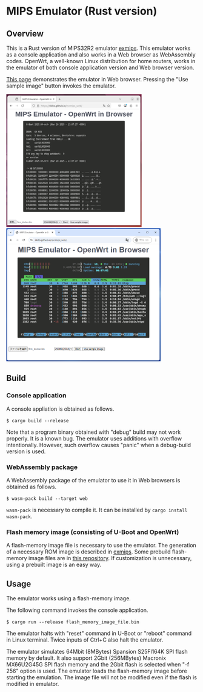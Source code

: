 # MIPS Emulator (Rust version)

## Overview

This is a Rust version of MIPS32R2 emulator [exmips](https://github.com/nkito/exmips "exmips").
This emulator works as a console application and also works in a Web browser as WebAssembly codes.
OpenWrt, a well-known Linux distribution for home routers, works in the emulator of both console application version and Web browser version.

[This page](https://nkito.github.io/exrmips_web/ "OpenWrt in a browser") demonstrates the emulator in Web browser.
Pressing the "Use sample image" button invokes the emulator.

<img src="pics/screenshot_uboot.png" height="350px"> <img src="pics/screenshot_htop.png" height="350px">

## Build

### Console application
A console appliation is obtained as follows.
```
$ cargo build --release
```
Note that a program binary obtained with "debug" build may not work properly. It is a known bug.
The emulator uses additions with overflow intentionally. However, such overflow causes "panic" when a debug-build version is used.

### WebAssembly package
A WebAssembly package of the emulator to use it in Web browsers is obtained as follows.
```
$ wasm-pack build --target web
```
``wasm-pack`` is necessary to compile it. It can be installed by ``cargo install wasm-pack``. 

### Flash memory image (consisting of U-Boot and OpenWrt)

A flash-memory image file is necessary to use the emulator. The generation of a necessary ROM image is described in [exmips](https://github.com/nkito/exmips "exmips").
Some prebuild flash-memory image files are in [this repository](https://github.com/nkito/exmips_images "Image files for MIPS32R2 emulator").
If customization is unnecessary, using a prebuilt image is an easy way.

## Usage

The emulator works using a flash-memory image. 

The following command invokes the console application.
```
$ cargo run --release flash_memory_image_file.bin
```
The emulator halts with "reset" command in U-Boot or "reboot" command in Linux terminal.
Twice inputs of Ctrl+C also halt the emulator.

The emulator simulates 64Mbit (8MBytes) Spansion S25Fl164K SPI flash memory by default. 
It also support 2Gbit (256MBytes) Macronix MX66U2G45G SPI flash memory and the 2Gbit flash is selected when "-f 256" option is used. 
The emulator loads the flash-memory image before starting the emulation. 
The image file will not be modified even if the flash is modified in emulator.

